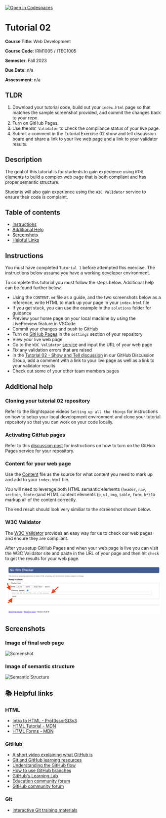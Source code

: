 [![Open in Codespaces](https://classroom.github.com/assets/launch-codespace-7f7980b617ed060a017424585567c406b6ee15c891e84e1186181d67ecf80aa0.svg)](https://classroom.github.com/open-in-codespaces?assignment_repo_id=11880661)
# Tutorial 02

**Course Title**: Web Development

**Course Code**: IRM1005 / ITEC1005

**Semester**: Fall 2023

**Due Date**: n/a

**Assessment**: n/a

## TLDR

1. Download your tutorial code, build out your `index.html` page so that matches the sample screenshot provided, and commit the changes back to your repo.
2. Turn on GitHub Pages.
3. Use the `W3C Validator` to check the compliance status of your live page.
4. Submit a comment in the Tutorial Exercise 02 show and tell discussion board and share a link to your live web page and a link to your validator results.

## Description

The goal of this tutorial is for students to gain experience using `HTML` elements to build a complex web page that is both compliant and has proper semantic structure.

Students will also gain experience using the `W3C Validator` service to ensure their code is complaint.

## Table of contents

- [Instructions](#instructions)
- [Additional Help](#additional-help)
- [Screenshots](#screenshots)
- [Helpful Links](#📚-helpful-links)

## Instructions

You must have completed `Tutorial 1` before attempted this exercise. The instructions below assume you have a working developer environment.

To complete this tutorial you must follow the steps below. Additional help can be found further below.

- Using the `CONTENT.md` file as a guide, and the two screenshots below as a reference, write HTML to mark up your page in your `index.html` file
- If you get stuck, you can use the example in the `solutions` folder for guidance
- Preview your home page on your local machine by using the LivePreview feature in VSCode
- Commit your changes and push to GitHub
- Turn on [GitHub Pages](https://github.com/orgs/irm1005-itec1005-fall-2023/discussions/4) in the `settings` section of your repository
- View your live web page
- Go to the `W3C Validator` [service](https://validator.w3.org/) and input the URL of your web page
- Fix any validation errors that are raised
- In the [Tutorial 02 - Show and Tell discussion](https://github.com/orgs/irm1005-itec1005-fall-2023/discussions/3) in our GitHub Discussion Group, add a comment with a link to your live page as well as a link to your validator results
- Check out some of your other team members pages

## Additional help

### Cloning your tutorial 02 repository

Refer to the Birghtspace videos `Setting up all the things` for instructions on how to setup your local development environment and clone your tutorial repository so that you can work on your code locally.

### Activating GitHub pages

Refer to this [discussion post](https://github.com/orgs/irm1005-itec1005-fall-2023/discussions/4) for instructions on how to turn on the GitHub Pages service for your repository.

### Content for your web page

Use the [Content](./CONTENT.md) file as the source for what content you need to mark up and add to your `index.html` file.

You will need to leverage both HTML semantic elements (`header`, `nav`, `section`, `footer`)and HTML content elements (`p`, `ul`, `img`, `table`, `form`, `h*`) to markup all of the content correctly.

The end result should look very similiar to the screenshot shown below.

### W3C Validator

The [W3C Validator](https://validator.w3.org/nu/) provides an easy way for us to check our web pages and ensure they are compliant.

After you setup GitHub Pages and when your web page is live you can visit the W3C Validator site and paste in the URL of your page and then hit `check` to get the results for your web page.

![W3C Validator](./images/validator.png)

## Screenshots

### Image of final web page

![Screenshot](./images/screenshot.png)

### Image of semantic structure

![Semantic Structure](./images/semantic-structure.png)

## 📚 Helpful links

### HTML

- [Intro to HTML - Prof3ssorSt3v3](https://www.youtube.com/watch?v=KUmuiqV1xME&list=PLyuRouwmQCjncCz8JChyPNRBvm2ONGYa2)
- [HTML Tutorial - MDN](https://developer.mozilla.org/en-US/docs/Learn/HTML)
- [HTML Forms - MDN](https://developer.mozilla.org/en-US/docs/Web/HTML/Element/form)

### GitHub

- [A short video explaining what GitHub is](https://www.youtube.com/watch?v=w3jLJU7DT5E&feature=youtu.be)
- [Git and GitHub learning resources](https://docs.github.com/en/github/getting-started-with-github/git-and-github-learning-resources)
- [Understanding the GitHub flow](https://guides.github.com/introduction/flow/)
- [How to use GitHub branches](https://www.youtube.com/watch?v=H5GJfcp3p4Q&feature=youtu.be)
- [GitHub's Learning Lab](https://lab.github.com/)
- [Education community forum](https://education.github.community/)
- [GitHub community forum](https://github.community/)

### Git

- [Interactive Git training materials](https://githubtraining.github.io/training-manual/#/01_getting_ready_for_class)
